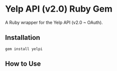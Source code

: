 # Yelp API (v2.0) Ruby Gem
A Ruby wrapper for the Yelp API (v2.0 ~ OAuth). 

## Installation
    gem install yelpi

## How to Use

